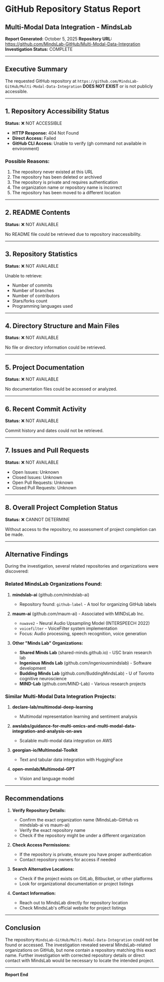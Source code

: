 # GitHub Repository Status Report
## Multi-Modal Data Integration - MindsLab

**Report Generated:** October 5, 2025
**Repository URL:** https://github.com/MindsLab-GitHub/Multi-Modal-Data-Integration
**Investigation Status:** COMPLETE

---

## Executive Summary

The requested GitHub repository at `https://github.com/MindsLab-GitHub/Multi-Modal-Data-Integration` **DOES NOT EXIST** or is not publicly accessible.

---

## 1. Repository Accessibility Status

**Status:** ❌ NOT ACCESSIBLE

- **HTTP Response:** 404 Not Found
- **Direct Access:** Failed
- **GitHub CLI Access:** Unable to verify (gh command not available in environment)

### Possible Reasons:
1. The repository never existed at this URL
2. The repository has been deleted or archived
3. The repository is private and requires authentication
4. The organization name or repository name is incorrect
5. The repository has been moved to a different location

---

## 2. README Contents

**Status:** ❌ NOT AVAILABLE

No README file could be retrieved due to repository inaccessibility.

---

## 3. Repository Statistics

**Status:** ❌ NOT AVAILABLE

Unable to retrieve:
- Number of commits
- Number of branches
- Number of contributors
- Stars/forks count
- Programming languages used

---

## 4. Directory Structure and Main Files

**Status:** ❌ NOT AVAILABLE

No file or directory information could be retrieved.

---

## 5. Project Documentation

**Status:** ❌ NOT AVAILABLE

No documentation files could be accessed or analyzed.

---

## 6. Recent Commit Activity

**Status:** ❌ NOT AVAILABLE

Commit history and dates could not be retrieved.

---

## 7. Issues and Pull Requests

**Status:** ❌ NOT AVAILABLE

- Open Issues: Unknown
- Closed Issues: Unknown
- Open Pull Requests: Unknown
- Closed Pull Requests: Unknown

---

## 8. Overall Project Completion Status

**Status:** ❌ CANNOT DETERMINE

Without access to the repository, no assessment of project completion can be made.

---

## Alternative Findings

During the investigation, several related repositories and organizations were discovered:

### Related MindsLab Organizations Found:

1. **mindslab-ai** (github.com/mindslab-ai)
   - Repository found: `github-label` - A tool for organizing GitHub labels

2. **maum-ai** (github.com/maum-ai) - Associated with MINDsLab Inc.
   - `nuwave2` - Neural Audio Upsampling Model (INTERSPEECH 2022)
   - `voicefilter` - VoiceFilter system implementation
   - Focus: Audio processing, speech recognition, voice generation

3. **Other "Minds Lab" Organizations:**
   - **Shared Minds Lab** (shared-minds.github.io) - USC brain research lab
   - **Ingenious Minds Lab** (github.com/ingeniousmindslab) - Software development
   - **Budding Minds Lab** (github.com/BuddingMindsLab) - U of Toronto cognitive neuroscience
   - **MIND-Lab** (github.com/MIND-Lab) - Various research projects

### Similar Multi-Modal Data Integration Projects:

1. **declare-lab/multimodal-deep-learning**
   - Multimodal representation learning and sentiment analysis

2. **awslabs/guidance-for-multi-omics-and-multi-modal-data-integration-and-analysis-on-aws**
   - Scalable multi-modal data integration on AWS

3. **georgian-io/Multimodal-Toolkit**
   - Text and tabular data integration with HuggingFace

4. **open-mmlab/Multimodal-GPT**
   - Vision and language model

---

## Recommendations

1. **Verify Repository Details:**
   - Confirm the exact organization name (MindsLab-GitHub vs mindslab-ai vs maum-ai)
   - Verify the exact repository name
   - Check if the repository might be under a different organization

2. **Check Access Permissions:**
   - If the repository is private, ensure you have proper authentication
   - Contact repository owners for access if needed

3. **Search Alternative Locations:**
   - Check if the project exists on GitLab, Bitbucket, or other platforms
   - Look for organizational documentation or project listings

4. **Contact Information:**
   - Reach out to MindsLab directly for repository location
   - Check MindsLab's official website for project listings

---

## Conclusion

The repository `MindsLab-GitHub/Multi-Modal-Data-Integration` could not be found or accessed. The investigation revealed several MindsLab-related organizations on GitHub, but none contain a repository matching this exact name. Further investigation with corrected repository details or direct contact with MindsLab would be necessary to locate the intended project.

---

**Report End**
